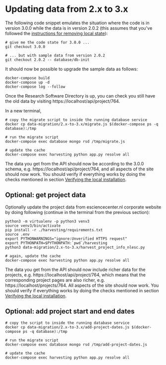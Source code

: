 # Updating data from 2.x to 3.x

The following code snippet emulates the situation where the code is in version 3.0.0 while the data is in version 2.0.2
(this assumes that you've followed the [instructions for removing local
state](https://github.com/research-software-directory/research-software-directory/blob/3.0.0/docs/dev.md#removing-local-state)):

```shell
# give me the code state for 3.0.0 ...
git checkout 3.0.0

# ... but with sample data from version 2.0.2
git checkout 2.0.2 -- database/db-init
```

It should now be possible to upgrade the sample data as follows:

```shell
docker-compose build
docker-compose up -d
docker-compose log --follow
```

Once the Research Software Directory is up, you can check you still have the old data by visiting https://localhost/api/project/764.

In a new terminal,

```shell
# copy the migrate script to inside the running database service
docker cp data-migration/2.x-to-3.x/migrate.js $(docker-compose ps -q database):/tmp

# run the migrate script
docker-compose exec database mongo rsd /tmp/migrate.js

# update the cache
docker-compose exec harvesting python app.py resolve all
```

The data you get from the API should now be according to the 3.0.0 schema, e.g. https://localhost/api/project/764, and
all aspects of the site should now work. You should verify if everything works by doing the checks mentioned in section
[Verifying the local
installation](https://github.com/research-software-directory/research-software-directory/blob/3.0.0/docs/dev.md#verifying-the-local-installation).


## Optional: get project data

Optionally update the project data from esciencecenter.nl corporate website by doing following (continue in the
terminal from the previous section):

```shell
python3 -m virtualenv -p python3 venv3
source venv3/bin/activate
pip install -r ./harvesting/requirements.txt
source .env
export PYTHONWARNINGS="ignore:Unverified HTTPS request"
export PYTHONPATH=$PYTHONPATH:`pwd`/harvesting
python3 data-migration/2.x-to-3.x/harvest_project_info_nlesc.py

# again, update the cache
docker-compose exec harvesting python app.py resolve all
```

The data you get from the API should now include richer data for the projects, e.g. https://localhost/api/project/764,
which means that the corresponding project pages are also richer, e.g. https://localhost/projects/764. All aspects of the
site should now work. You should verify if everything works by doing the checks mentioned in section [Verifying the
local
installation](https://github.com/research-software-directory/research-software-directory/blob/3.0.0/docs/dev.md#verifying-the-local-installation).


## Optional: add project start and end dates

```shell
# copy the script to inside the running database service
docker cp data-migration/2.x-to-3.x/add-project-dates.js $(docker-compose ps -q database):/tmp

# run the migrate script
docker-compose exec database mongo rsd /tmp/add-project-dates.js

# update the cache
docker-compose exec harvesting python app.py resolve all
```

